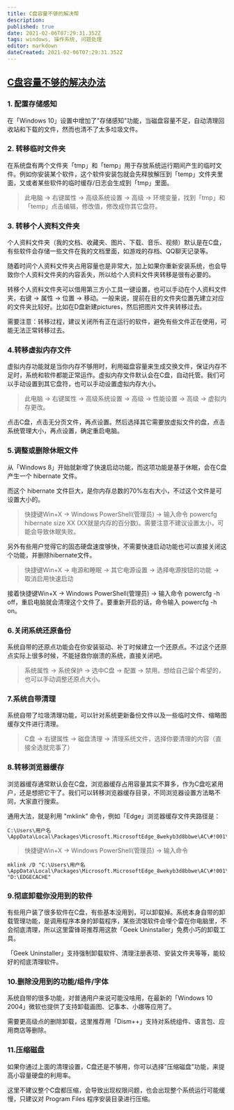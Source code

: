 ```yaml
---
title: C盘容量不够的解决帮
description: 
published: true
date: 2021-02-06T07:29:31.352Z
tags: windows, 操作系统, 问题处理
editor: markdown
dateCreated: 2021-02-06T07:29:31.352Z
---
```


## [C盘容量不够的解决办法](https://zhuanlan.zhihu.com/p/131074519)

### 1. 配置存储感知
在「Windows 10」设置中增加了"存储感知"功能，当磁盘容量不足，自动清理回收站和下载的文件，然而也清不了太多垃圾文件。

### 2. 转移临时文件夹

在系统盘有两个文件夹「tmp」和「temp」用于存放系统运行期间产生的临时文件。例如你安装某个软件，这个软件安装包就会先释放解压到「temp」文件夹里面，又或者某些软件的临时缓存/日志会生成到「tmp」里面。

>此电脑 → 右键属性 → 高级系统设置 → 高级 → 环境变量，找到「tmp」和「temp」点击编辑，修改值，修改成你其它盘符。

### 3. 转移个人资料文件夹

个人资料文件夹（我的文档、收藏夹、图片、下载、音乐、视频）默认是在C盘，有些软件会存储一些文件在我的文档里面，如游戏的存档、QQ聊天记录等。

随着时间个人资料文件夹占用容量也是非常大，加上如果你重新安装系统，也会导致你个人资料文件夹的内容丢失，所以给个人资料文件夹转移是很有必要的。

转移个人资料文件夹可以借用第三方小工具一键设置，也可以手动在个人资料文件夹，右键 → 属性 → 位置 → 移动。一般来说，提前在目的文件夹位置先建立对应的文件夹比较好。比如在D盘新建pictures，然后把图片文件夹转移过去。

需要注意：转移过程，建议关闭所有正在运行的软件，避免有些文件正在使用，可能无法正常转移过去。

### 4.转移虚拟内存文件

虚拟内存功能就是当你内存不够用时，利用磁盘容量来生成交换文件，保证内存不足时，系统和软件都能正常运作。虚拟内存文件默认会在C盘，自动托管。我们可以手动设置到其它盘符，也可以手动设置虚拟内存大小。

>此电脑 → 右键属性 → 高级系统设置 → 高级 → 性能设置 → 高级 → 虚拟内存更改。

点击C盘，点击无分页文件，再点设置。然后选择其它需要放虚拟文件的盘，点击系统管理大小，再点设置，确定重启电脑。

### 5.调整或删除休眠文件

从「Windows 8」开始就新增了快速启动功能，而这项功能是基于休眠，会在C盘产生一个 hibernate 文件。

而这个 hibernate 文件巨大，是你内存总数的70%左右大小，不过这个文件是可设置大小的。

>快捷键Win+X → Windows PowerShell(管理员) → 输入命令 powercfg hibernate size XX (XX就是内存的百分数)。需要注意不建议设置太小，可能会导致休眠失败。

另外有些用户觉得它的固态硬盘速度够快，不需要快速启动功能也可以直接关闭这个功能，并删除hibernate文件。

>快捷键Win+X → 电源和睡眠 → 其它电源设置 → 选择电源按钮的功能 → 取消启用快速启动

接着快捷键Win+X → Windows PowerShell(管理员) → 输入命令 powercfg -h off，重启电脑就会清理这个文件了。要重新开启的话，命令输入 powercfg -h on。

### 6.关闭系统还原备份

系统自带的还原点功能会在你安装驱动、补丁时候建立一个还原点。不过这个还原点实际上很多时候，不能拯救你崩溃的系统，直接关闭吧。

>系统属性 → 系统保护 → 选中C盘 → 配置 → 禁用。想给自己留个希望的，也可以手动调整还原点大小。

### 7.系统自带清理

系统自带了垃圾清理功能，可以针对系统更新备份文件以及一些临时文件、缩略图缓存文件进行清理。

> C盘 → 右键属性 → 磁盘清理 → 清理系统文件，选择你要清理的内容（直接全选就完事了）

### 8.转移浏览器缓存

浏览器缓存通常默认会在C盘，浏览器缓存占用容量其实不算多，作为C盘吃紧用户，还是想把它干了。我们可以转移浏览器缓存目录，不同浏览器设置方法略不同，大家直行搜索。

通用大法，就是利用 "mklink" 命令，例如「Edge」浏览器缓存文件夹路径是：

```shall
C:\Users\用户名\AppData\Local\Packages\Microsoft.MicrosoftEdge_8wekyb3d8bbwe\AC\#!001\MicrosoftEdge\Cache
```
>快捷键Win+X → Windows PowerShell(管理员) → 输入命令
```shell
mklink /D "C:\Users\用户名\AppData\Local\Packages\Microsoft.MicrosoftEdge_8wekyb3d8bbwe\AC\#!001\MicrosoftEdge\Cache" "D:\EDGECACHE"
```
### 9.彻底卸载你没用到的软件

有些用户装了很多软件在C盘，有些基本没用到，可以卸载掉。系统本身自带的卸载管理功能，是调用程序本身的卸载程序，某些流氓软件会埋个雷在你电脑里，不会彻底清理，所以这里雷锋哥推荐用这款「Geek Uninstaller」免费小巧的卸载工具。

「Geek Uninstaller」支持强制卸载软件、清理注册表项、安装文件夹等等，能较好的彻底清理软件。

### 10.删除没用到的功能/组件/字体

系统自带的很多功能，对普通用户来说可能没啥用，在最新的「Windows 10 2004」微软也提供了支持卸载画图、记事本、小娜等应用了。

需要更高级点的删除卸载，这里推荐用「Dism++」支持对系统组件、语言包、应用商店等删除。

### 11.压缩磁盘

如果你通过上面的清理设置，C盘还是不够用，你可以选择"压缩磁盘"功能，来提高小容量硬盘的利用率。

这里不建议整个C盘都压缩，会导致出现权限问题，也会出现整个系统运行可能缓慢，只建议对 Program Files 程序安装目录进行压缩。
